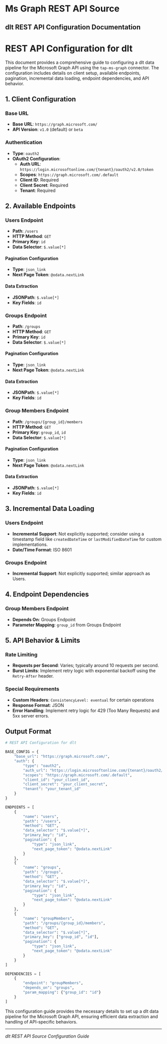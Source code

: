 # Ms Graph REST API Source

## dlt REST API Configuration Documentation

# REST API Configuration for dlt

This document provides a comprehensive guide to configuring a dlt data pipeline for the Microsoft Graph API using the `tap-ms-graph` connector. The configuration includes details on client setup, available endpoints, pagination, incremental data loading, endpoint dependencies, and API behavior.

## 1. Client Configuration

### Base URL
- **Base URL**: `https://graph.microsoft.com/`
- **API Version**: `v1.0` (default) or `beta`

### Authentication
- **Type**: `oauth2`
- **OAuth2 Configuration**:
  - **Auth URL**: `https://login.microsoftonline.com/{tenant}/oauth2/v2.0/token`
  - **Scopes**: `https://graph.microsoft.com/.default`
  - **Client ID**: Required
  - **Client Secret**: Required
  - **Tenant**: Required

## 2. Available Endpoints

### Users Endpoint
- **Path**: `/users`
- **HTTP Method**: `GET`
- **Primary Key**: `id`
- **Data Selector**: `$.value[*]`

#### Pagination Configuration
- **Type**: `json_link`
- **Next Page Token**: `@odata.nextLink`

#### Data Extraction
- **JSONPath**: `$.value[*]`
- **Key Fields**: `id`

### Groups Endpoint
- **Path**: `/groups`
- **HTTP Method**: `GET`
- **Primary Key**: `id`
- **Data Selector**: `$.value[*]`

#### Pagination Configuration
- **Type**: `json_link`
- **Next Page Token**: `@odata.nextLink`

#### Data Extraction
- **JSONPath**: `$.value[*]`
- **Key Fields**: `id`

### Group Members Endpoint
- **Path**: `/groups/{group_id}/members`
- **HTTP Method**: `GET`
- **Primary Key**: `group_id`, `id`
- **Data Selector**: `$.value[*]`

#### Pagination Configuration
- **Type**: `json_link`
- **Next Page Token**: `@odata.nextLink`

#### Data Extraction
- **JSONPath**: `$.value[*]`
- **Key Fields**: `id`

## 3. Incremental Data Loading

### Users Endpoint
- **Incremental Support**: Not explicitly supported; consider using a timestamp field like `createdDateTime` or `lastModifiedDateTime` for custom implementations.
- **Date/Time Format**: ISO 8601

### Groups Endpoint
- **Incremental Support**: Not explicitly supported; similar approach as Users.

## 4. Endpoint Dependencies

### Group Members Endpoint
- **Depends On**: Groups Endpoint
- **Parameter Mapping**: `group_id` from Groups Endpoint

## 5. API Behavior & Limits

### Rate Limiting
- **Requests per Second**: Varies; typically around 10 requests per second.
- **Burst Limits**: Implement retry logic with exponential backoff using the `Retry-After` header.

### Special Requirements
- **Custom Headers**: `ConsistencyLevel: eventual` for certain operations
- **Response Format**: JSON
- **Error Handling**: Implement retry logic for 429 (Too Many Requests) and 5xx server errors.

## Output Format

```python
# REST API Configuration for dlt

BASE_CONFIG = {
    "base_url": "https://graph.microsoft.com/",
    "auth": {
        "type": "oauth2",
        "auth_url": "https://login.microsoftonline.com/{tenant}/oauth2/v2.0/token",
        "scopes": "https://graph.microsoft.com/.default",
        "client_id": "your_client_id",
        "client_secret": "your_client_secret",
        "tenant": "your_tenant_id"
    }
}

ENDPOINTS = [
    {
        "name": "users",
        "path": "/users",
        "method": "GET",
        "data_selector": "$.value[*]",
        "primary_key": "id",
        "pagination": {
            "type": "json_link",
            "next_page_token": "@odata.nextLink"
        }
    },
    {
        "name": "groups",
        "path": "/groups",
        "method": "GET",
        "data_selector": "$.value[*]",
        "primary_key": "id",
        "pagination": {
            "type": "json_link",
            "next_page_token": "@odata.nextLink"
        }
    },
    {
        "name": "groupMembers",
        "path": "/groups/{group_id}/members",
        "method": "GET",
        "data_selector": "$.value[*]",
        "primary_key": ["group_id", "id"],
        "pagination": {
            "type": "json_link",
            "next_page_token": "@odata.nextLink"
        }
    }
]

DEPENDENCIES = [
    {
        "endpoint": "groupMembers",
        "depends_on": "groups",
        "param_mapping": {"group_id": "id"}
    }
]
```

This configuration guide provides the necessary details to set up a dlt data pipeline for the Microsoft Graph API, ensuring efficient data extraction and handling of API-specific behaviors.

---
*dlt REST API Source Configuration Guide*